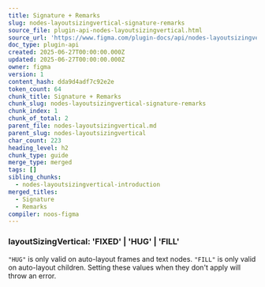 ```yaml
---
title: Signature + Remarks
slug: nodes-layoutsizingvertical-signature-remarks
source_file: plugin-api-nodes-layoutsizingvertical.html
source_url: 'https://www.figma.com/plugin-docs/api/nodes-layoutsizingvertical/'
doc_type: plugin-api
created: 2025-06-27T00:00:00.000Z
updated: 2025-06-27T00:00:00.000Z
owner: figma
version: 1
content_hash: dda9d4adf7c92e2e
token_count: 64
chunk_title: Signature + Remarks
chunk_slug: nodes-layoutsizingvertical-signature-remarks
chunk_index: 1
chunk_of_total: 2
parent_file: nodes-layoutsizingvertical.md
parent_slug: nodes-layoutsizingvertical
char_count: 223
heading_level: h2
chunk_type: guide
merge_type: merged
tags: []
sibling_chunks:
  - nodes-layoutsizingvertical-introduction
merged_titles:
  - Signature
  - Remarks
compiler: noos-figma
---
```


### layoutSizingVertical: 'FIXED' | 'HUG' | 'FILL'

`"HUG"` is only valid on auto-layout frames and text nodes. `"FILL"` is only valid on auto-layout children. Setting these values when they don't apply will throw an error.
